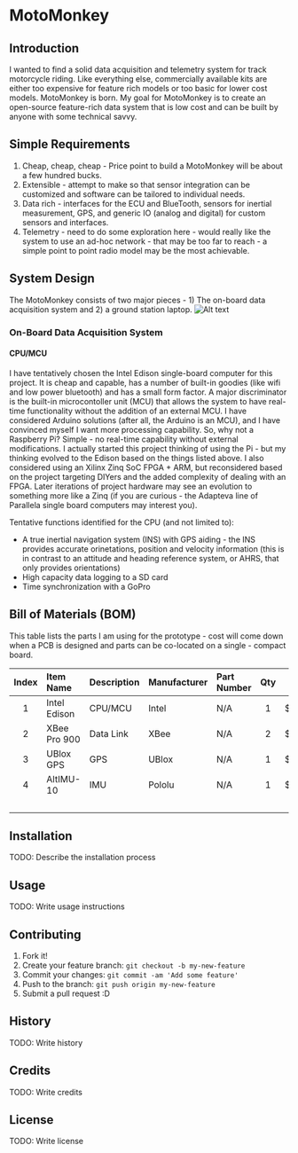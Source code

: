 # MotoMonkey
## Introduction
I wanted to find a solid data acquisition and telemetry system for track motorcycle riding. Like everything else, commercially available kits are either too expensive for feature rich models or too basic for lower cost models.  MotoMonkey is born. My goal for MotoMonkey is to create an open-source feature-rich data system that is low cost and can be built by anyone with some technical savvy.  

## Simple Requirements
1. Cheap, cheap, cheap - Price point to build a MotoMonkey will be about a few hundred bucks.
2. Extensible - attempt to make so that sensor integration can be customized and software can be tailored to individual needs.
3. Data rich - interfaces for the ECU and BlueTooth, sensors for inertial measurement, GPS, and generic IO (analog and digital) for custom sensors and interfaces.
4. Telemetry - need to do some exploration here - would really like the system to use an ad-hoc network - that may be too far to reach - a simple point to point radio model may be the most achievable.

## System Design
The MotoMonkey consists of two major pieces - 1) The on-board data acquisition system and 2) a ground station laptop.
![Alt text](https://cloud.githubusercontent.com/assets/3347351/15641098/427cf59a-25f3-11e6-8442-03b79fd1e716.png)

### On-Board Data Acquisition System
#### CPU/MCU
I have tentatively chosen the Intel Edison single-board computer for this project.  It is cheap and capable, has a number of built-in goodies (like wifi and low power bluetooth) and has a small form factor. A major discriminator is the built-in microcontoller unit (MCU) that allows the system to have real-time functionality without the addition of an external MCU. I have considered Arduino solutions (after all, the Arduino is an MCU), and I have convinced myself I want more processing capability. So, why not a Raspberry Pi? Simple - no real-time capability without external modifications. I actually started this project thinking of using the Pi - but my thinking evolved to the Edison based on the things listed above. I also considered using an Xilinx Zinq SoC FPGA + ARM, but reconsidered based on the project targeting DIYers and the added complexity of dealing with an FPGA.  Later iterations of project hardware may see an evolution to something more like a Zinq (if you are curious - the Adapteva line of Parallela single board computers may interest you).    

Tentative functions identified for the CPU (and not limited to):
- A true inertial navigation system (INS) with GPS aiding - the INS provides accurate orinetations, position and velocity information (this is in contrast to an attitude and heading reference system, or AHRS, that only provides orientations)
- High capacity data logging to a SD card
- Time synchronization with a GoPro

## Bill of Materials (BOM)
This table lists the parts I am using for the prototype - cost will come down when a PCB is designed and parts can be co-located on a single - compact board.

| Index | Item Name    | Description | Manufacturer | Part Number | Qty | Cost   | Total   |
| :---: | :--------    | :---------- | :----------- | :---------- | :-: | ---:   | ----:   |
| 1     | Intel Edison | CPU/MCU     | Intel        | N/A         | 1   | $50.00 | $50.00  |
| 2     | XBee Pro 900 | Data Link   | XBee         | N/A         | 2   | $55.00 | $110.00 |
| 3     | UBlox GPS    | GPS         | UBlox        | N/A         | 1   | $49.00 | $49.00  |
| 4     | AltIMU-10    | IMU         | Pololu       | N/A         | 1   | $23.00 | $22.00  |
|       |              |             |              |             |     | Total  | $231.00 |



## Installation
TODO: Describe the installation process

## Usage
TODO: Write usage instructions

## Contributing
1. Fork it!
2. Create your feature branch: `git checkout -b my-new-feature`
3. Commit your changes: `git commit -am 'Add some feature'`
4. Push to the branch: `git push origin my-new-feature`
5. Submit a pull request :D

## History
TODO: Write history

## Credits
TODO: Write credits

## License
TODO: Write license

